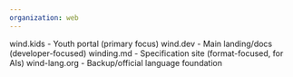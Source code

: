 ```yaml
---
organization: web
---
```

wind.kids - Youth portal (primary focus) 
wind.dev - Main landing/docs (developer-focused) 
winding.md - Specification site (format-focused, for AIs) 
wind-lang.org - Backup/official language foundation